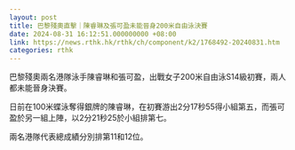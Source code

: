 ```yaml
---
layout: post
title: 巴黎殘奧直擊｜陳睿琳及張可盈未能晉身200米自由泳決賽
date: 2024-08-31 16:12:51.000000000 +08:00
link: https://news.rthk.hk/rthk/ch/component/k2/1768492-20240831.htm
categories: rthk
---
```


巴黎殘奧兩名港隊泳手陳睿琳和張可盈，出戰女子200米自由泳S14級初賽，兩人都未能晉身決賽。

日前在100米蝶泳奪得銀牌的陳睿琳，在初賽游出2分17秒55得小組第五，而張可盈於另一組上陣，以2分21秒25於小組排第七。

兩名港隊代表總成績分別排第11和12位。
